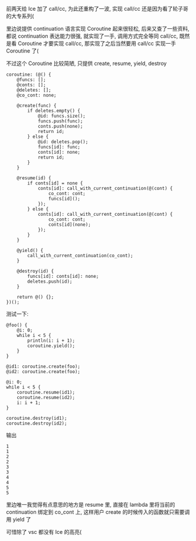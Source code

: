 前两天给 Ice 加了 call/cc, 为此还重构了一波, 实现 call/cc 还是因为看了轮子哥的大专系列(

里边说提供 continuation 语言实现 Coroutine 起来很轻松, 后来又查了一些资料, 都说 continuation 表达能力很强, 就实现了一手, 调用方式完全等同 call/cc, 既然是看 Coroutine 才要实现 call/cc, 那实现了之后当然要用 call/cc 实现一手 Coroutine 了(

不过这个 Coroutine 比较简陋, 只提供 create, resume, yield, destroy

```
coroutine: (@() {
    @funcs: [];
    @conts: [];
    @deletes: [];
    @co_cont: none;

    @create(func) {
        if deletes.empty() {
            @id: funcs.size();
            funcs.push(func);
            conts.push(none);
            return id;
        } else {
            @id: deletes.pop();
            funcs[id]: func;
            conts[id]: none;
            return id;
        }
    }

    @resume(id) {
        if conts[id] = none {
            conts[id]: call_with_current_continuation(@(cont) {
                co_cont: cont;
                funcs[id]();
            });
        } else {
            conts[id]: call_with_current_continuation(@(cont) {
                co_cont: cont;
                conts[id](none);
            });
        }
    }

    @yield() {
        call_with_current_continuation(co_cont);
    }

    @destroy(id) {
        funcs[id]: conts[id]: none;
        deletes.push(id);
    }

    return @() {};
})();
```

测试一下:

```
@foo() {
    @i: 0;
    while i < 5 {
        println(i: i + 1);
        coroutine.yield();
    }
}

@id1: coroutine.create(foo);
@id2: coroutine.create(foo);

@i: 0;
while i < 5 {
    coroutine.resume(id1);
    coroutine.resume(id2);
    i: i + 1;
}

coroutine.destroy(id1);
coroutine.destroy(id2);
```

输出

```
1
1
2
2
3
3
4
4
5
5
```

里边唯一我觉得有点意思的地方是 resume 里, 直接在 lambda 里将当前的 continuation 绑定到 co_cont 上, 这样用户 create 的时候传入的函数就只需要调用 yield 了

可惜除了 vsc 都没有 Ice 的高亮(
